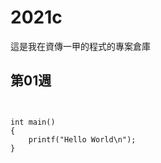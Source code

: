 # 2021c
這是我在資傳一甲的程式的專案倉庫
## 第01週
```C#include <stdio.h>


int main()
{
    printf("Hello World\n");
}
```
